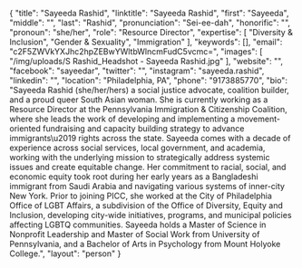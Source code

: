 {
  "title": "Sayeeda Rashid",
  "linktitle": "Sayeeda Rashid",
  "first": "Sayeeda",
  "middle": "",
  "last": "Rashid",
  "pronunciation": "Sei-ee-dah",
  "honorific": "",
  "pronoun": "she/her",
  "role": "Resource Director",
  "expertise": [
    "Diversity & Inclusion",
    "Gender & Sexuality",
    "Immigration"
  ],
  "keywords": [],
  "email": "c2F5ZWVkYXJhc2hpZEBwYWltbWlncmFudC5vcmc=",
  "images": [
    "/img/uploads/S Rashid_Headshot - Sayeeda Rashid.jpg"
  ],
  "website": "",
  "facebook": "sayeedar",
  "twitter": "",
  "instagram": "sayeeda.rashid",
  "linkedin": "",
  "location": "Philadelphia, PA",
  "phone": "9173885770",
  "bio": "Sayeeda Rashid (she/her/hers) a social justice advocate, coalition builder, and a proud queer South Asian woman. She is currently working as a Resource Director at the Pennsylvania Immigration & Citizenship Coalition, where she leads the work of developing and implementing a movement-oriented fundraising and capacity building strategy to advance immigrants\u2019 rights across the state. Sayeeda comes with a decade of experience across social services, local government, and academia, working with the underlying mission to strategically address systemic issues and create equitable change. Her commitment to racial, social, and economic equity took root during her early years as a Bangladeshi immigrant from Saudi Arabia and navigating various systems of inner-city New York. Prior to joining PICC, she worked at the City of Philadelphia Office of LGBT Affairs, a subdivision of the Office of Diversity, Equity and Inclusion, developing city-wide initiatives, programs, and municipal policies affecting LGBTQ communities. Sayeeda holds a Master of Science in Nonprofit Leadership and Master of Social Work from University of Pennsylvania, and a Bachelor of Arts in Psychology from Mount Holyoke College.",
  "layout": "person"
}
